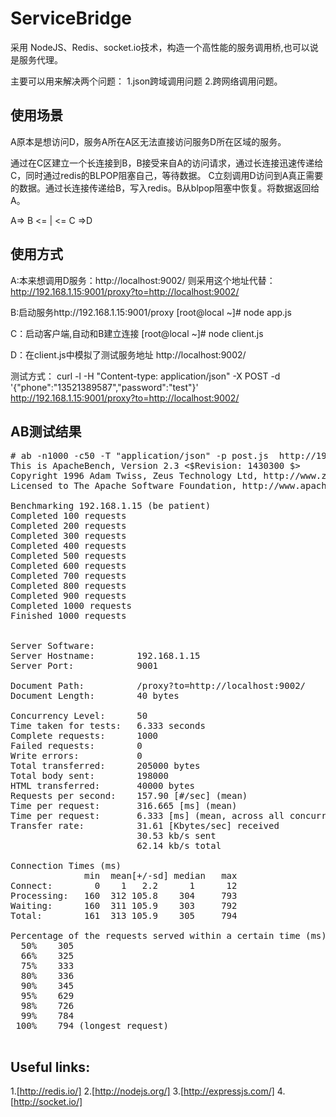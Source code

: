 ServiceBridge
=============
采用 NodeJS、Redis、socket.io技术，构造一个高性能的服务调用桥,也可以说是服务代理。

主要可以用来解决两个问题：
 1.json跨域调用问题
 2.跨网络调用问题。


使用场景
-----------

A原本是想访问D，服务A所在A区无法直接访问服务D所在区域的服务。

通过在C区建立一个长连接到B，B接受来自A的访问请求，通过长连接迅速传递给C，同时通过redis的BLPOP阻塞自己，等待数据。
C立刻调用D访问到A真正需要的数据。通过长连接传递给B，写入redis。B从blpop阻塞中恢复。将数据返回给A。
 

         
A=> B <= | <= C =>D
         

 

使用方式
-----------
A:本来想调用D服务：http://localhost:9002/
则采用这个地址代替： http://192.168.1.15:9001/proxy?to=http://localhost:9002/

B:启动服务http://192.168.1.15:9001/proxy
[root@local ~]# node app.js

C：启动客户端,自动和B建立连接
[root@local ~]# node client.js

D：在client.js中模拟了测试服务地址 http://localhost:9002/

测试方式：
 curl -l -H "Content-type: application/json" -X POST -d '{"phone":"13521389587","password":"test"}' http://192.168.1.15:9001/proxy?to=http://localhost:9002/



AB测试结果
------------
<pre>
# ab -n1000 -c50 -T "application/json" -p post.js  http://192.168.1.15:9001/proxy?to=http://localhost:9002/
This is ApacheBench, Version 2.3 <$Revision: 1430300 $>
Copyright 1996 Adam Twiss, Zeus Technology Ltd, http://www.zeustech.net/
Licensed to The Apache Software Foundation, http://www.apache.org/

Benchmarking 192.168.1.15 (be patient)
Completed 100 requests
Completed 200 requests
Completed 300 requests
Completed 400 requests
Completed 500 requests
Completed 600 requests
Completed 700 requests
Completed 800 requests
Completed 900 requests
Completed 1000 requests
Finished 1000 requests


Server Software:
Server Hostname:        192.168.1.15
Server Port:            9001

Document Path:          /proxy?to=http://localhost:9002/
Document Length:        40 bytes

Concurrency Level:      50
Time taken for tests:   6.333 seconds
Complete requests:      1000
Failed requests:        0
Write errors:           0
Total transferred:      205000 bytes
Total body sent:        198000
HTML transferred:       40000 bytes
Requests per second:    157.90 [#/sec] (mean)
Time per request:       316.665 [ms] (mean)
Time per request:       6.333 [ms] (mean, across all concurrent requests)
Transfer rate:          31.61 [Kbytes/sec] received
                        30.53 kb/s sent
                        62.14 kb/s total

Connection Times (ms)
              min  mean[+/-sd] median   max
Connect:        0    1   2.2      1      12
Processing:   160  312 105.8    304     793
Waiting:      160  311 105.9    303     792
Total:        161  313 105.9    305     794

Percentage of the requests served within a certain time (ms)
  50%    305
  66%    325
  75%    333
  80%    336
  90%    345
  95%    629
  98%    726
  99%    784
 100%    794 (longest request)

</pre>

Useful links:
-------------
1.[http://redis.io/]
2.[http://nodejs.org/]
3.[http://expressjs.com/]
4.[http://socket.io/]
